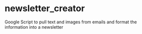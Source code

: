 # newsletter_creator
Google Script to pull text and images from emails and format the information into a newsletter
